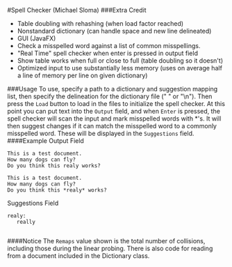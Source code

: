 #Spell Checker (Michael Sloma)
###Extra Credit
* Table doubling with rehashing (when load factor reached)
* Nonstandard dictionary (can handle space and new line delineated)
* GUI (JavaFX)
* Check a misspelled word against a list of common misspellings.  
* "Real Time" spell checker when enter is pressed in output field
* Show table works when full or close to full (table doubling so it doesn't)
* Optimized input to use substantially less memory (uses on average half a line of memory per line on given dictionary)


###Usage
To use, specify a path to a dictionary and suggestion mapping list,
then specify the delineation for the dictionary file (" " or "\n").
Then press the ````Load```` button to load in the files to initialize
the spell checker.
At this point you can put text into the ````Output```` field, and when
````Enter```` is pressed, the spell checker will scan the input and
mark misspelled words with *'s. 
It will then suggest changes if it can match the misspelled word to a 
commonly misspelled word. These will be displayed in the ````Suggestions```` field.
####Example
Output Field
````
This is a test document.
How many dogs can fly?
Do you think this realy works?
````
````
This is a test document.
How many dogs can fly?
Do you think this *realy* works?
````
Suggestions Field
````
realy:
   really
   
````
####Notice
The ````Remaps```` value shown is the total number of collisions, including those
during the linear probing.
There is also code for reading from a document included in the Dictionary class. 
